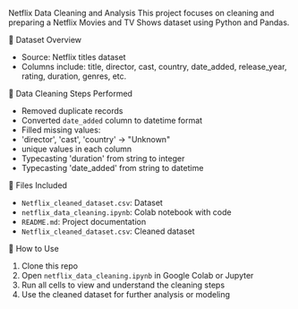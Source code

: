 Netflix Data Cleaning and Analysis
This project focuses on cleaning and preparing a Netflix Movies and TV Shows dataset using Python and Pandas.

📌 Dataset Overview
- Source: Netflix titles dataset
- Columns include: title, director, cast, country, date_added, release_year, rating, duration, genres, etc.

 🧼 Data Cleaning Steps Performed

 - Removed duplicate records
 -  Converted `date_added` column to datetime format
 -  Filled missing values:
   - 'director', 'cast', 'country' → "Unknown"
 -  unique values in each column
 -  Typecasting 'duration' from string to integer
 -  Typecasting 'date_added' from string to datetime

  📁 Files Included

- `Netflix_cleaned_dataset.csv`: Dataset
- `netflix_data_cleaning.ipynb`: Colab notebook with code
- `README.md`: Project documentation
- `Netflix_cleaned_dataset.csv`: Cleaned dataset

 🚀 How to Use

1. Clone this repo
2. Open `netflix_data_cleaning.ipynb` in Google Colab or Jupyter
3. Run all cells to view and understand the cleaning steps
4. Use the cleaned dataset for further analysis or modeling


